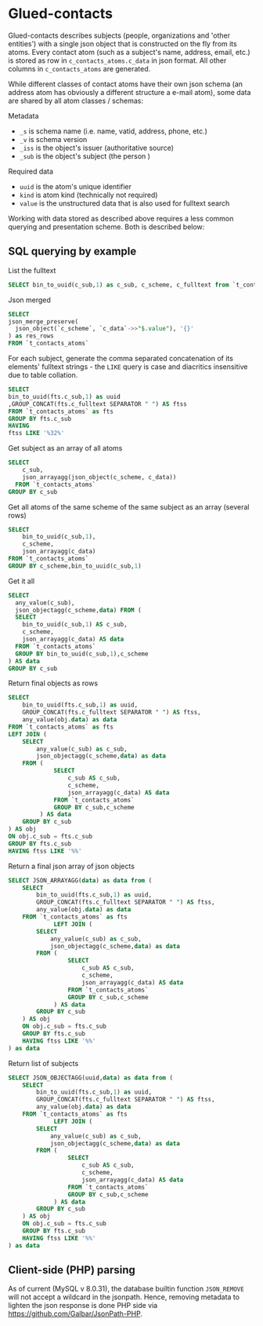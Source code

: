 # Glued-contacts

Glued-contacts describes subjects (people, organizations and 'other entities')
with a single json object that is constructed on the fly from its atoms. Every 
contact atom (such as a subject's name, address, email, etc.) is stored as row in
`c_contacts_atoms.c_data` in json format. All other columns in `c_contacts_atoms`
are generated. 

While different classes of contact atoms have their own json schema (an address 
atom has obviously a different structure a e-mail atom), some data are shared
by all atom classes / schemas:

Metadata

- `_s` is schema name (i.e. name, vatid, address, phone, etc.)
- `_v` is schema version
- `_iss` is the object's issuer (authoritative source)
- `_sub` is the object's subject (the person )

Required data

- `uuid` is the atom's unique identifier
- `kind` is atom kind (technically not required) 
- `value` is the unstructured data that is also used for fulltext search

Working with data stored as described above requires a less common querying and
presentation scheme. Both is described below:

## SQL querying by example

List the fulltext

```sql
SELECT bin_to_uuid(c_sub,1) as c_sub, c_scheme, c_fulltext from `t_contacts_atoms`
```

Json merged

```sql
SELECT  
json_merge_preserve(
  json_object(`c_scheme`, `c_data`->>"$.value"), '{}'
) as res_rows
FROM `t_contacts_atoms`
```

For each subject, generate the comma separated concatenation of its elements' 
fulltext strings - the `LIKE` query is case and diacritics insensitive due to 
table collation.

```sql
SELECT
bin_to_uuid(fts.c_sub,1) as uuid
,GROUP_CONCAT(fts.c_fulltext SEPARATOR " ") AS ftss
FROM `t_contacts_atoms` as fts
GROUP BY fts.c_sub
HAVING 
ftss LIKE '%32%'
```


Get subject as an array of all atoms

```sql
SELECT 
    c_sub,
    json_arrayagg(json_object(c_scheme, c_data))
  FROM `t_contacts_atoms` 
GROUP BY c_sub
```
Get all atoms of the same scheme of the same subject as an array (several rows)

```sql
SELECT
    bin_to_uuid(c_sub,1),
    c_scheme,
    json_arrayagg(c_data)
FROM `t_contacts_atoms`
GROUP BY c_scheme,bin_to_uuid(c_sub,1)
```

Get it all

```sql
SELECT 
  any_value(c_sub),
  json_objectagg(c_scheme,data) FROM (
  SELECT 
    bin_to_uuid(c_sub,1) AS c_sub,
    c_scheme,
    json_arrayagg(c_data) AS data
  FROM `t_contacts_atoms` 
  GROUP BY bin_to_uuid(c_sub,1),c_scheme
) AS data
GROUP BY c_sub
```

Return final objects as rows 

```sql
SELECT
    bin_to_uuid(fts.c_sub,1) as uuid,
    GROUP_CONCAT(fts.c_fulltext SEPARATOR " ") AS ftss,
    any_value(obj.data) as data
FROM `t_contacts_atoms` as fts
LEFT JOIN (
    SELECT
        any_value(c_sub) as c_sub,
        json_objectagg(c_scheme,data) as data
    FROM (
             SELECT
                 c_sub AS c_sub,
                 c_scheme,
                 json_arrayagg(c_data) AS data
             FROM `t_contacts_atoms`
             GROUP BY c_sub,c_scheme
         ) AS data
    GROUP BY c_sub
) AS obj
ON obj.c_sub = fts.c_sub
GROUP BY fts.c_sub
HAVING ftss LIKE '%%' 
```

Return a final json array of json objects

```sql
SELECT JSON_ARRAYAGG(data) as data from (
    SELECT
        bin_to_uuid(fts.c_sub,1) as uuid,
        GROUP_CONCAT(fts.c_fulltext SEPARATOR " ") AS ftss,
        any_value(obj.data) as data
    FROM `t_contacts_atoms` as fts
             LEFT JOIN (
        SELECT
            any_value(c_sub) as c_sub,
            json_objectagg(c_scheme,data) as data
        FROM (
                 SELECT
                     c_sub AS c_sub,
                     c_scheme,
                     json_arrayagg(c_data) AS data
                 FROM `t_contacts_atoms`
                 GROUP BY c_sub,c_scheme
             ) AS data
        GROUP BY c_sub
    ) AS obj
    ON obj.c_sub = fts.c_sub
    GROUP BY fts.c_sub
    HAVING ftss LIKE '%%'
) as data
```
Return list of subjects

```sql
SELECT JSON_OBJECTAGG(uuid,data) as data from (
    SELECT
        bin_to_uuid(fts.c_sub,1) as uuid,
        GROUP_CONCAT(fts.c_fulltext SEPARATOR " ") AS ftss,
        any_value(obj.data) as data
    FROM `t_contacts_atoms` as fts
             LEFT JOIN (
        SELECT
            any_value(c_sub) as c_sub,
            json_objectagg(c_scheme,data) as data
        FROM (
                 SELECT
                     c_sub AS c_sub,
                     c_scheme,
                     json_arrayagg(c_data) AS data
                 FROM `t_contacts_atoms`
                 GROUP BY c_sub,c_scheme
             ) AS data
        GROUP BY c_sub
    ) AS obj
    ON obj.c_sub = fts.c_sub
    GROUP BY fts.c_sub
    HAVING ftss LIKE '%%'
) as data
```


## Client-side (PHP) parsing

As of current (MySQL v 8.0.31), the database builtin function `JSON_REMOVE` will
not accept a wildcard in the jsonpath. Hence, removing metadata to lighten the
json response is done PHP side via https://github.com/Galbar/JsonPath-PHP.
